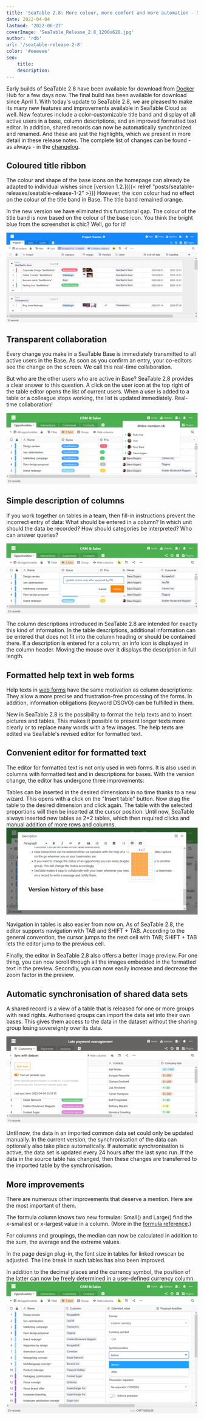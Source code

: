 ```yaml
---
title: 'SeaTable 2.8: More colour, more comfort and more automation - SeaTable'
date: 2022-04-04
lastmod: '2022-06-27'
coverImage: 'SeaTable_Release_2.8_1200x628.jpg'
author: 'rdb'
url: '/seatable-release-2-8'
color: '#eeeeee'
seo:
    title:
    description:
---
```


Early builds of SeaTable 2.8 have been available for download from [Docker](https://hub.docker.com/r/seatable/seatable-enterprise/tags) Hub for a few days now. The final build has been available for download since April 1. With today's update to SeaTable 2.8, we are pleased to make its many new features and improvements available in SeaTable Cloud as well. New features include a color-customizable title band and display of all active users in a base, column descriptions, and an improved formatted text editor. In addition, shared records can now be automatically synchronized and renamed. And these are just the highlights, which we present in more detail in these release notes. The complete list of changes can be found - as always - in the [changelog](https://seatable.io/docs/changelog/version-2-8/?lang=auto).

## Coloured title ribbon

The colour and shape of the base icons on the homepage can already be adapted to individual wishes since [version 1.2.]({{< relref "posts/seatable-releases/seatable-release-1-2" >}}) However, the icon colour had no effect on the colour of the title band in Base. The title band remained orange.

In the new version we have eliminated this functional gap. The colour of the title band is now based on the colour of the base icon. You think the bright blue from the screenshot is chic? Well, go for it!

![Base ribbon in custom colour](Colorful_ribbon.png)

## Transparent collaboration

Every change you make in a SeaTable Base is immediately transmitted to all active users in the Base. As soon as you confirm an entry, your co-editors see the change on the screen. We call this real-time collaboration.

But who are the other users who are active in Base? SeaTable 2.8 provides a clear answer to this question. A click on the user icon at the top right of the table editor opens the list of current users. When a user is added to a table or a colleague stops working, the list is updated immediately. Real-time collaboration!

![Active co-editors in table](Active_editors.png)

## Simple description of columns

If you work together on tables in a team, then fill-in instructions prevent the incorrect entry of data: What should be entered in a column? In which unit should the data be recorded? How should categories be interpreted? Who can answer queries?

![Column descriptions available beginning with SeaTable 2.8](Column_descriptions.png)

The column descriptions introduced in SeaTable 2.8 are intended for exactly this kind of information. In the table descriptions, additional information can be entered that does not fit into the column heading or should be contained there. If a description is entered for a column, an info icon is displayed in the column header. Moving the mouse over it displays the description in full length.

## Formatted help text in web forms

Help texts in [web forms](https://seatable.io/en/docs/handbuch/seatable-nutzen/webformulare/) have the same motivation as column descriptions: They allow a more precise and frustration-free processing of the forms. In addition, information obligations (keyword DSGVO) can be fulfilled in them.

New in SeaTable 2.8 is the possibility to format the help texts and to insert pictures and tables. This makes it possible to present longer texts more clearly or to replace many words with a few images. The help texts are edited via SeaTable's revised editor for formatted text.

## Convenient editor for formatted text

The editor for formatted text is not only used in web forms. It is also used in columns with formatted text and in descriptions for bases. With the version change, the editor has undergone three improvements:

Tables can be inserted in the desired dimensions in no time thanks to a new wizard. This opens with a click on the "Insert table" button. Now drag the table to the desired dimension and click again. The table with the selected proportions will then be inserted at the cursor position. Until now, SeaTable always inserted new tables as 2×2 tables, which then required clicks and manual addition of more rows and columns.  
![New wizard for new tables of custom dimensions](New_table_wizard.png)

Navigation in tables is also easier from now on. As of SeaTable 2.8, the editor supports navigation with TAB and SHIFT + TAB. According to the general convention, the cursor jumps to the next cell with TAB; SHIFT + TAB lets the editor jump to the previous cell.

Finally, the editor in SeaTable 2.8 also offers a better image preview. For one thing, you can now scroll through all the images embedded in the formatted text in the preview. Secondly, you can now easily increase and decrease the zoom factor in the preview.

## Automatic synchronisation of shared data sets

A shared record is a view of a table that is released for one or more groups with read rights. Authorised groups can import the data set into their own bases. This gives them access to the data in the dataset without the sharing group losing sovereignty over its data.

![Automatic sync of common datassets](Automatic_sync.png)

Until now, the data in an imported common data set could only be updated manually. In the current version, the synchronisation of the data can optionally also take place automatically. If automatic synchronisation is active, the data set is updated every 24 hours after the last sync run. If the data in the source table has changed, then these changes are transferred to the imported table by the synchronisation.

## More improvements

There are numerous other improvements that deserve a mention. Here are the most important of them.

The formula column knows two new formulas: Small() and Large() find the x-smallest or x-largest value in a column. (More in the [formula reference](https://seatable.io/en/docs/handbuch/expertenwissen/formelreferenz/).)

For columns and groupings, the median can now be calculated in addition to the sum, the average and the extreme values.

In the page design plug-in, the font size in tables for linked rowscan be adjusted. The line break in such tables has also been improved.

In addition to the decimal places and the currency symbol, the position of the latter can now be freely determined in a user-defined currency column.  
![Custom currency symbol and position](Custom_currency_symbol.png)
